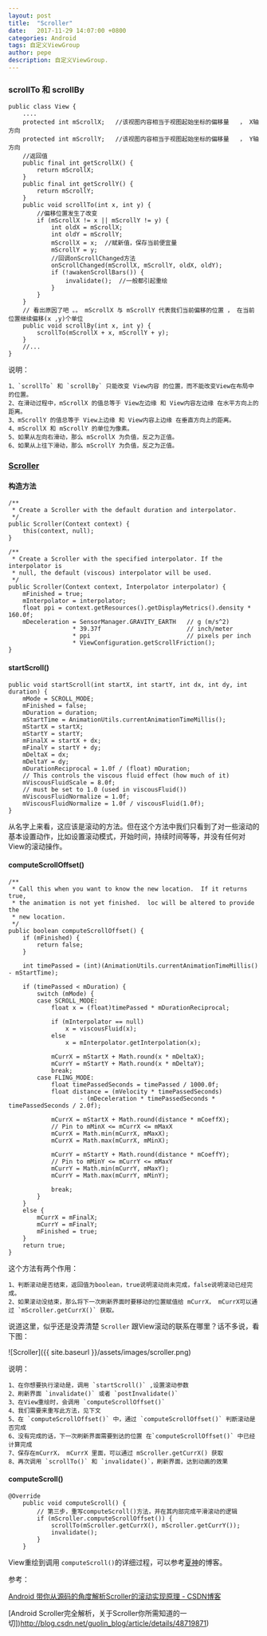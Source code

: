 ```yaml
---
layout: post
title:  "Scroller"
date:   2017-11-29 14:07:00 +0800
categories: Android
tags: 自定义ViewGroup
author: pepe
description: 自定义ViewGroup.
---
```


### scrollTo 和 scrollBy
~~~
public class View {  
    ....  
    protected int mScrollX;   //该视图内容相当于视图起始坐标的偏移量   ， X轴 方向      
    protected int mScrollY;   //该视图内容相当于视图起始坐标的偏移量   ， Y轴方向  
    //返回值  
    public final int getScrollX() {  
        return mScrollX;  
    }  
    public final int getScrollY() {  
        return mScrollY;  
    }  
    public void scrollTo(int x, int y) {  
        //偏移位置发生了改变  
        if (mScrollX != x || mScrollY != y) {  
            int oldX = mScrollX;  
            int oldY = mScrollY;  
            mScrollX = x;  //赋新值，保存当前便宜量  
            mScrollY = y;  
            //回调onScrollChanged方法  
            onScrollChanged(mScrollX, mScrollY, oldX, oldY);  
            if (!awakenScrollBars()) {  
                invalidate();  //一般都引起重绘  
            }  
        }  
    }  
    // 看出原因了吧 。。 mScrollX 与 mScrollY 代表我们当前偏移的位置 ， 在当前位置继续偏移(x ,y)个单位  
    public void scrollBy(int x, int y) {  
        scrollTo(mScrollX + x, mScrollY + y);  
    }  
    //...  
} 
~~~
说明：

    1、`scrollTo` 和 `scrollBy` 只能改变 View内容 的位置，而不能改变View在布局中的位置。
    2、在滑动过程中，mScrollX 的值总等于 View左边缘 和 View内容左边缘 在水平方向上的距离。
    3、mScrollY 的值总等于 View上边缘 和 View内容上边缘 在垂直方向上的距离。
    4、mScrollX 和 mScrollY 的单位为像素。
    5、如果从左向右滑动，那么 mScrollX 为负值，反之为正值。
    6、如果从上往下滑动，那么 mScrollY 为负值，反之为正值。
    
### [Scroller][scroller-url]

#### 构造方法
~~~
/** 
 * Create a Scroller with the default duration and interpolator. 
 */  
public Scroller(Context context) {  
    this(context, null);  
}  
  
/** 
 * Create a Scroller with the specified interpolator. If the interpolator is 
 * null, the default (viscous) interpolator will be used. 
 */  
public Scroller(Context context, Interpolator interpolator) {  
    mFinished = true;  
    mInterpolator = interpolator;  
    float ppi = context.getResources().getDisplayMetrics().density * 160.0f;  
    mDeceleration = SensorManager.GRAVITY_EARTH   // g (m/s^2)  
                  * 39.37f                        // inch/meter  
                  * ppi                           // pixels per inch  
                  * ViewConfiguration.getScrollFriction();  
}  
~~~

#### startScroll()
~~~
public void startScroll(int startX, int startY, int dx, int dy, int duration) {  
    mMode = SCROLL_MODE;  
    mFinished = false;  
    mDuration = duration;  
    mStartTime = AnimationUtils.currentAnimationTimeMillis();  
    mStartX = startX;  
    mStartY = startY;  
    mFinalX = startX + dx;  
    mFinalY = startY + dy;  
    mDeltaX = dx;  
    mDeltaY = dy;  
    mDurationReciprocal = 1.0f / (float) mDuration;  
    // This controls the viscous fluid effect (how much of it)  
    mViscousFluidScale = 8.0f;  
    // must be set to 1.0 (used in viscousFluid())  
    mViscousFluidNormalize = 1.0f;  
    mViscousFluidNormalize = 1.0f / viscousFluid(1.0f);  
} 
~~~
从名字上来看，这应该是滚动的方法。但在这个方法中我们只看到了对一些滚动的基本设置动作，比如设置滚动模式，开始时间，持续时间等等，并没有任何对View的滚动操作。
#### computeScrollOffset()
~~~
/** 
 * Call this when you want to know the new location.  If it returns true, 
 * the animation is not yet finished.  loc will be altered to provide the 
 * new location. 
 */   
public boolean computeScrollOffset() {  
    if (mFinished) {  
        return false;  
    }  
  
    int timePassed = (int)(AnimationUtils.currentAnimationTimeMillis() - mStartTime);  
  
    if (timePassed < mDuration) {  
        switch (mMode) {  
        case SCROLL_MODE:  
            float x = (float)timePassed * mDurationReciprocal;  
  
            if (mInterpolator == null)  
                x = viscousFluid(x);   
            else  
                x = mInterpolator.getInterpolation(x);  
  
            mCurrX = mStartX + Math.round(x * mDeltaX);  
            mCurrY = mStartY + Math.round(x * mDeltaY);  
            break;  
        case FLING_MODE:  
            float timePassedSeconds = timePassed / 1000.0f;  
            float distance = (mVelocity * timePassedSeconds)  
                    - (mDeceleration * timePassedSeconds * timePassedSeconds / 2.0f);  
              
            mCurrX = mStartX + Math.round(distance * mCoeffX);  
            // Pin to mMinX <= mCurrX <= mMaxX  
            mCurrX = Math.min(mCurrX, mMaxX);  
            mCurrX = Math.max(mCurrX, mMinX);  
              
            mCurrY = mStartY + Math.round(distance * mCoeffY);  
            // Pin to mMinY <= mCurrY <= mMaxY  
            mCurrY = Math.min(mCurrY, mMaxY);  
            mCurrY = Math.max(mCurrY, mMinY);  
              
            break;  
        }  
    }  
    else {  
        mCurrX = mFinalX;  
        mCurrY = mFinalY;  
        mFinished = true;  
    }  
    return true;  
} 
~~~
这个方法有两个作用：

    1、判断滚动是否结束，返回值为boolean，true说明滚动尚未完成，false说明滚动已经完成。
    2、如果滚动没结束，那么将下一次刷新界面时要移动的位置赋值给 mCurrX， mCurrX可以通过 `mScroller.getCurrX()` 获取。
    
说道这里，似乎还是没弄清楚 `Scroller` 跟View滚动的联系在哪里？话不多说，看下图：

![Scroller]({{ site.baseurl }}/assets/images/scroller.png)

说明：
    
    1、在你想要执行滚动是，调用 `startScroll()` ,设置滚动参数
    2、刷新界面 `invalidate()` 或者 `postInvalidate()`
    3、在View重绘时，会调用 `computeScrollOffset()`
    4、我们需要来重写此方法，见下文
    5、在 `computeScrollOffset()` 中，通过 `computeScrollOffset()` 判断滚动是否完成
    6、没有完成的话，下一次刷新界面需要到达的位置 在`computeScrollOffset()` 中已经计算完成
    7、保存在mCurrX， mCurrX 里面，可以通过 mScroller.getCurrX() 获取
    8、再次调用 `scrollTo()` 和 `invalidate()`，刷新界面，达到动画的效果
    
#### computeScroll()
~~~
@Override
    public void computeScroll() {
        // 第三步，重写computeScroll()方法，并在其内部完成平滑滚动的逻辑
        if (mScroller.computeScrollOffset()) {
            scrollTo(mScroller.getCurrX(), mScroller.getCurrY());
            invalidate();
        }
    }   
~~~   
View重绘到调用 `computeScroll()`的详细过程，可以参考[夏神][xiaanming-url]的博客。
    


参考：

[Android 带你从源码的角度解析Scroller的滚动实现原理 - CSDN博客](http://blog.csdn.net/xiaanming/article/details/17483273)

[Android Scroller完全解析，关于Scroller你所需知道的一切])http://blog.csdn.net/guolin_blog/article/details/48719871)

[scroller-url]:http://www.grepcode.com/file/repository.grepcode.com/java/ext/com.google.android/android/2.0_r1/android/widget/Scroller.java#Scroller.0mCurrX

[xiaanming-url]: http://blog.csdn.net/xiaanming
